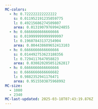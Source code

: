 ```yaml
---
MC-colors:
  - h: 0.722222222222222
    s: 0.011952191235059775
    l: 0.49215686274509807
    area: 0.013190797699424855
  - h: 0.6666666666666666
    s: 0.019999999999999997
    l: 0.19607843137254904
    area: 0.004438609652413103
  - h: 0.6666666666666666
    s: 0.014492753623188356
    l: 0.7294117647058823
    area: 0.030820205051262817
  - h: 0.6666666666666666
    s: 0.6666666666666682
    l: 0.9882352941176471
    area: 0.9515503875968992
MC-size:
  - 1080
  - 2340
MC-last-updated: 2025-03-18T07:43:19.876Z
---
```

